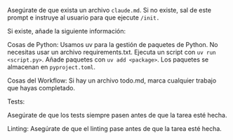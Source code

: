 Asegúrate de que exista un archivo `claude.md`. Si no existe, sal de este prompt e instruye al usuario para que ejecute `/init.`

Si existe, añade la siguiente información:

Cosas de Python:
Usamos uv para la gestión de paquetes de Python.
No necesitas usar un archivo requirements.txt.
Ejecuta un script con `uv run <script.py>`.
Añade paquetes con `uv add <package>`.
Los paquetes se almacenan en `pyproject.toml`.

Cosas del Workflow:
Si hay un archivo todo.md, marca cualquier trabajo que hayas completado.

Tests:

Asegúrate de que los tests siempre pasen antes de que la tarea esté hecha.

Linting:
Asegúrate de que el linting pase antes de que la tarea esté hecha.
